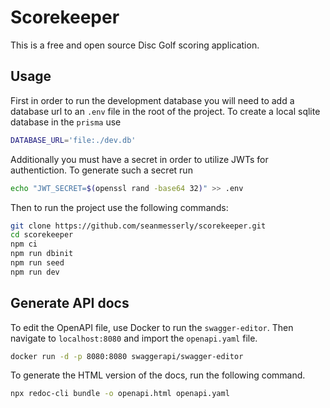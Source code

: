 # Scorekeeper

This is a free and open source Disc Golf scoring application.

## Usage

First in order to run the development database you will need to add a database url to an `.env` file in the root of the project. To create a local sqlite database in the `prisma` use

```bash
DATABASE_URL='file:./dev.db'
```

Additionally you must have a secret in order to utilize JWTs for authentiction. To generate such a secret run

```bash
echo "JWT_SECRET=$(openssl rand -base64 32)" >> .env
```

Then to run the project use the following commands:

```bash
git clone https://github.com/seanmesserly/scorekeeper.git
cd scorekeeper
npm ci
npm run dbinit
npm run seed
npm run dev
```

## Generate API docs

To edit the OpenAPI file, use Docker to run the `swagger-editor`. Then navigate to `localhost:8080` and import the `openapi.yaml` file.

```bash
docker run -d -p 8080:8080 swaggerapi/swagger-editor
```

To generate the HTML version of the docs, run the following command.

```bash
npx redoc-cli bundle -o openapi.html openapi.yaml
```
